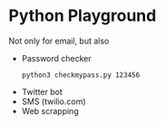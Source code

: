 # Python Playground

Not only for email, but also

- Password checker
  ```
  python3 checkmypass.py 123456
  ```
- Twitter bot
- SMS (twilio.com)
- Web scrapping
